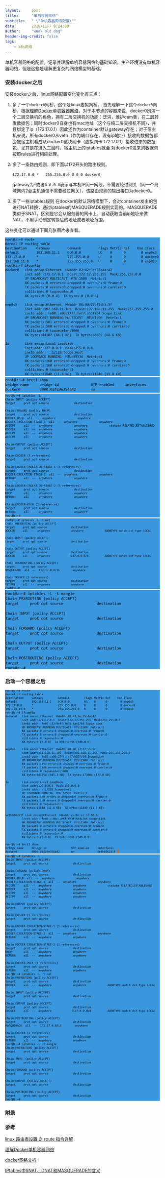 ```yaml
---
layout:     post
title:      "单机容器网络"
subtitle:   " \"单机容器网络配置\""
date:       2019-11-7 8:24:00
author:     "weak old dog"
header-img-credit: false
tags:
    - k8s网络
---
```


单机容器网络的配置，记录并理解单机容器网络的基础知识，生产环境没有单机容器网络，但是这些是理解更复杂的网络模型的基础。

### 安装docker之后
安装docker之后，linux网络配置变化变化有三点：
1. 多了一个`docker0`网桥，这个是linux虚拟网桥。
    首先理解一下这个`docker0`网桥，根据[理解Docker单机容器网络](https://tonybai.com/2016/01/15/understanding-container-networking-on-single-host/)，对于本节点的容器来说，docker0扮演一个二层交换机的角色，拥有二层交换机的功能：泛洪，维护cam表，在二层转发数据包；同时docker0自身也有mac地址（这个与纯二层交换机不同），并且绑定了ip（172.17.0.1）因此还作为container默认gateway存在；对于宿主机来说，所有docker0从veth（作为端口存在，没有ip地址）接收的数据包都会被宿主机看成从docker0这块网卡（虚拟网卡 172.17.0.1）接收进来的数据包，尤其是在进入三层时，宿主机上的iptables就会 对docker0进来的数据包按照rules进行相应处理。
2. 多了一条路由规则，即下面以172开头的路由规则。

    `172.17.0.0 *   255.255.0.0 U 0 0 docker0`
     
     gateway为`*`或者`0.0.0.0`表示与本机IP同一网段，不需要经过网关（同一个局域网内2台主机通信不需要经过网关），该路由规则的输出接口为docker0。
3. 多了一些iptables规则
    在docker的默认网络模型下，会对container发出的包进行NAT转换，通过iptables的MASQUERADE规则实现的。MASQUERADE类似于SNAT，区别是它会从服务器的网卡上，自动获取当前ip地址来做NAT，不用手动制定转换后的地址或者地址范围。

这些变化可以通过下面几张图片来查看。

![java-javascript](/img/in-post/docker-net/3.png)
![java-javascript](/img/in-post/docker-net/4.png)
![java-javascript](/img/in-post/docker-net/5.png)
![java-javascript](/img/in-post/docker-net/6.png)
![java-javascript](/img/in-post/docker-net/7.png)

### 启动一个容器之后
![java-javascript](/img/in-post/docker-net/8.png)
![java-javascript](/img/in-post/docker-net/9.png)


### 附录

### 参考

[linux 路由表设置 之 route 指令详解](https://blog.csdn.net/vevenlcf/article/details/48026965)

[理解Docker单机容器网络](https://tonybai.com/2016/01/15/understanding-container-networking-on-single-host/)

[docker网络文档](https://docs.docker.com/network/)

[IPtables中SNAT、DNAT和MASQUERADE的含义](https://blog.csdn.net/jk110333/article/details/8229828)